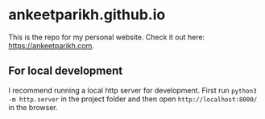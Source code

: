 # ankeetparikh.github.io
This is the repo for my personal website. Check it out here: https://ankeetparikh.com. 

## For local development
I recommend running a local http server for development. First run `python3 -m http.server` in the project folder and then open `http://localhost:8000/` in the browser.
